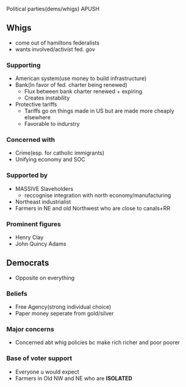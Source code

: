Political parties(dems/whigs) APUSH

## Whigs
 - come out of hamiltons federalists
 - wants involved/activist fed. gov

### Supporting
 - American system(use money to build infrastructure)
 - Bank(In favor of fed. charter being renewed)
	 - Flux between bank charter renewed + expiring
	 - Creates instability
 - Protective tariffs
	 - Tariffs go on things made in US but are made more cheaply elsewhere
	 - Favorable to indurstry

### Concerned with
 - Crime(esp. for  catholic immigrants)
 - Unifying economy and SOC

### Supported by
 - MASSIVE Slaveholders
	 - reccognise integration with north economy/manufacturing
 - Northeast industrialist
 - Farmers in NE and old Northwest who are close to canals+RR

### Prominent figures
 - Henry Clay
 - John Quincy Adams

## Democrats
 - Opposite on everything

### Beliefs
 - Free Agency(strong individual choice)
 - Paper money seperate from gold/silver

### Major concerns
 - Concerned abt whig policies bc make rich richer and poor poorer

### Base of voter support
 - Everyone u would expect
 - Farmers in Old NW and NE who are **ISOLATED**